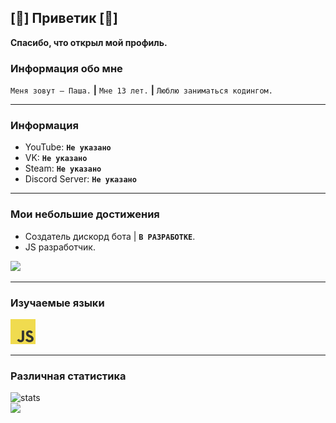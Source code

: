 ## [👋] Приветик [👋]

__**Спасибо, что открыл мой профиль.**__

### Информация обо мне
`Меня зовут — Паша.` **|** 
`Мне 13 лет.` **|** 
`Люблю заниматься кодингом.`

---
### Информация
- YouTube: __**``Не указано``**__
- VK: __**``Не указано``**__
- Steam: __**``Не указано``**__
- Discord Server: __**``Не указано``**__

---
### Мои небольшие достижения
- Создатель дискорд бота | __**``В РАЗРАБОТКЕ``**__.
- JS разработчик.

<a href="https://discord.gg/BUnYTtA3YB">
  <img src="http://invidget.switchblade.xyz/BUnYTtA3YB" />
</a>

---
### **Изучаемые языки**

<img height="40" src="https://raw.githubusercontent.com/github/explore/80688e429a7d4ef2fca1e82350fe8e3517d3494d/topics/javascript/javascript.png">

---
### **Различная статистика**

![stats](https://github-readme-stats.vercel.app/api?username=ViNardle&show_icons=true&theme=dark)
<br />
<a href="https://wakatime.com/@ViNardle">
  <img src="https://github-readme-stats.vercel.app/api/wakatime?username=ViNardle&show_icons=true&hide_border=false&theme=dark&layout=compact">
</a>
